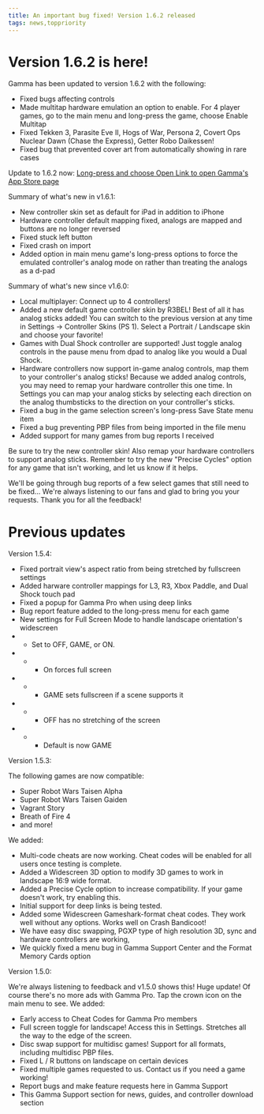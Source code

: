 ```yaml
---
title: An important bug fixed! Version 1.6.2 released
tags: news,toppriority
---
```


# Version 1.6.2 is here!


Gamma has been updated to version 1.6.2 with the following:
 - Fixed bugs affecting controls
 - Made multitap hardware emulation an option to enable. For 4 player games, go to the main menu and long-press the game, choose Enable Multitap
 - Fixed Tekken 3, Parasite Eve II, Hogs of War, Persona 2, Covert Ops Nuclear Dawn (Chase the Express), Getter Robo Daikessen!
 - Fixed bug that prevented cover art from automatically showing in rare cases

Update to 1.6.2 now:
[Long-press and choose Open Link to open Gamma's App Store page](https://apps.apple.com/us/app/gamma-ps-1-game-emulator/id6499106870)


Summary of what's new in v1.6.1:
 - New controller skin set as default for iPad in addition to iPhone
 - Hardware controller default mapping fixed, analogs are mapped and buttons are no longer reversed
 - Fixed stuck left button
 - Fixed crash on import
 - Added option in main menu game's long-press options to force the emulated controller's analog mode on rather than treating the analogs as a d-pad

Summary of what's new since v1.6.0:
 - Local multiplayer: Connect up to 4 controllers!
 - Added a new default game controller skin by R3BEL! Best of all it has analog sticks added! You can switch to the previous version at any time in Settings -> Controller Skins (PS 1). Select a Portrait / Landscape skin and choose your favorite!
 - Games with Dual Shock controller are supported! Just toggle analog controls in the pause menu from dpad to analog like you would a Dual Shock.
 - Hardware controllers now support in-game analog controls, map them to your controller's analog sticks! Because we added analog controls, you may need to remap your hardware controller this one time. In Settings you can map your analog sticks by selecting each direction on the analog thumbsticks to the direction on your controller's sticks.
 - Fixed a bug in the game selection screen's long-press Save State menu item
 - Fixed a bug preventing PBP files from being imported in the file menu
 - Added support for many games from bug reports I received

Be sure to try the new controller skin! Also remap your hardware controllers to support analog sticks.
Remember to try the new "Precise Cycles" option for any game that isn't working, and let us know if it helps.

We'll be going through bug reports of a few select games that still need to be fixed...
We're always listening to our fans and glad to bring you your requests. Thank you for all the feedback!


# Previous updates


Version 1.5.4:

 - Fixed portrait view's aspect ratio from being stretched by fullscreen settings
 - Added harware controller mappings for L3, R3, Xbox Paddle, and Dual Shock touch pad
 - Fixed a popup for Gamma Pro when using deep links
 - Bug report feature added to the long-press menu for each game
 - New settings for Full Screen Mode to handle landscape orientation's widescreen
 - - Set to OFF, GAME, or ON.
 - - - On forces full screen
 - - - GAME sets fullscreen if a scene supports it
 - - - OFF has no stretching of the screen
 - - - Default is now GAME

Version 1.5.3:

The following games are now compatible:
- Super Robot Wars Taisen Alpha 
- Super Robot Wars Taisen Gaiden
- Vagrant Story 
- Breath of Fire 4
- and more!

We added:
- Multi-code cheats are now working. Cheat codes will be enabled for all users once testing is complete.
- Added a Widescreen 3D option to modify 3D games to work in landscape 16:9 wide format.
- Added a Precise Cycle option to increase compatibility. If your game doesn't work, try enabling this.
- Initial support for deep links is being tested.
- Added some Widescreen Gameshark-format cheat codes. They work well without any options. Works well on Crash Bandicoot!
- We have easy disc swapping, PGXP type of high resolution 3D, sync and hardware controllers are working, 
- We quickly fixed a menu bug in Gamma Support Center and the Format Memory Cards option


Version 1.5.0:

We're always listening to feedback and v1.5.0 shows this! Huge update!
Of course there's no more ads with Gamma Pro. Tap the crown icon on the main menu to see.
We added:
- Early access to Cheat Codes for Gamma Pro members
- Full screen toggle for landscape! Access this in Settings. Stretches all the way to the edge of the screen.
- Disc swap support for multidisc games! Support for all formats, including multidisc PBP files.
- Fixed L / R buttons on landscape on certain devices
- Fixed multiple games requested to us. Contact us if you need a game working!
- Report bugs and make feature requests here in Gamma Support
- This Gamma Support section for news, guides, and controller download section
